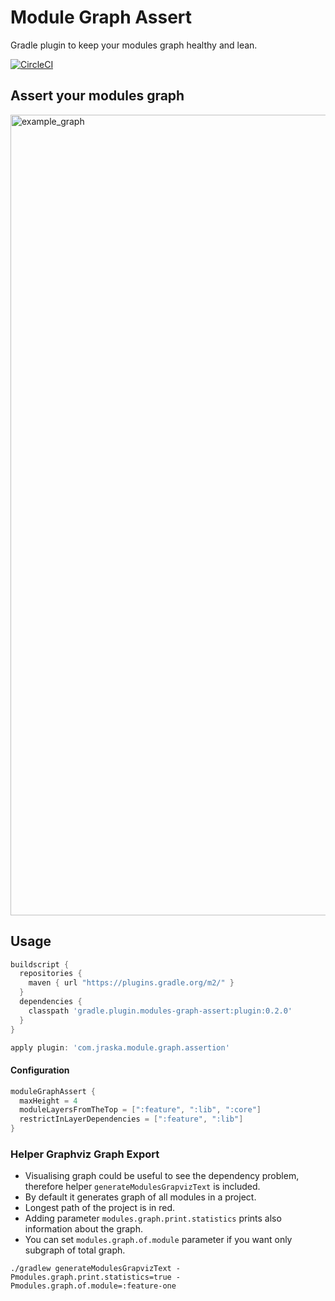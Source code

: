 # Module Graph Assert
Gradle plugin to keep your modules graph healthy and lean.

[![CircleCI](https://circleci.com/gh/jraska/modules-graph-assert.svg?style=svg)](https://circleci.com/gh/jraska/modules-graph-assert)

## Assert your modules graph
<img width="1281" alt="example_graph" src="https://user-images.githubusercontent.com/6277721/70832705-18980e00-1df6-11ea-8b78-fc07ba570a2b.png">

## Usage
```groovy
buildscript {
  repositories {
    maven { url "https://plugins.gradle.org/m2/" }
  }
  dependencies {
    classpath 'gradle.plugin.modules-graph-assert:plugin:0.2.0'
  }
}

apply plugin: 'com.jraska.module.graph.assertion'
```

#### Configuration
```groovy
moduleGraphAssert {
  maxHeight = 4
  moduleLayersFromTheTop = [":feature", ":lib", ":core"]
  restrictInLayerDependencies = [":feature", ":lib"]
}
```

### Helper Graphviz Graph Export
- Visualising graph could be useful to see the dependency problem, therefore helper `generateModulesGrapvizText` is included.
- By default it generates graph of all modules in a project.
- Longest path of the project is in red.
- Adding parameter `modules.graph.print.statistics` prints also information about the graph.
- You can set `modules.graph.of.module` parameter if you want only subgraph of total graph.
```
./gradlew generateModulesGrapvizText -Pmodules.graph.print.statistics=true -Pmodules.graph.of.module=:feature-one
```

